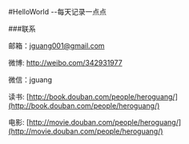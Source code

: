 #HelloWorld
--每天记录一点点




###联系

邮箱：jguang001@gmail.com

微博: http://weibo.com/342931977

微信：jguang

读书: [http://book.douban.com/people/heroguang/](http://book.douban.com/people/heroguang/)

电影: [http://movie.douban.com/people/heroguang/](http://movie.douban.com/people/heroguang/)